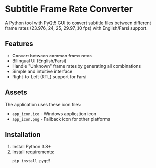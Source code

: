 # Subtitle Frame Rate Converter

A Python tool with PyQt5 GUI to convert subtitle files between different frame rates (23.976, 24, 25, 29.97, 30 fps) with English/Farsi support.


## Features

- Convert between common frame rates
- Bilingual UI (English/Farsi)
- Handle "Unknown" frame rates by generating all combinations
- Simple and intuitive interface
- Right-to-Left (RTL) support for Farsi

## Assets

The application uses these icon files:
- `app_icon.ico` - Windows application icon
- `app_icon.png` - Fallback icon for other platforms


## Installation

1. Install Python 3.8+
2. Install requirements:
   ```bash
   pip install pyqt5